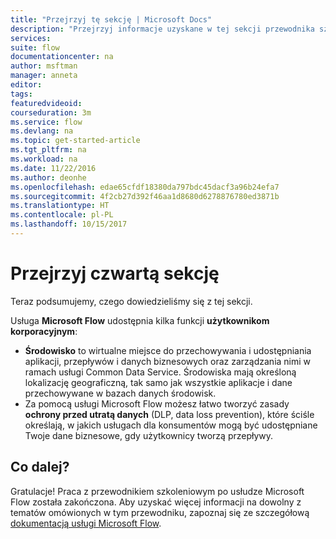 ```yaml
---
title: "Przejrzyj tę sekcję | Microsoft Docs"
description: "Przejrzyj informacje uzyskane w tej sekcji przewodnika szkoleniowego usługi Microsoft Flow."
services: 
suite: flow
documentationcenter: na
author: msftman
manager: anneta
editor: 
tags: 
featuredvideoid: 
courseduration: 3m
ms.service: flow
ms.devlang: na
ms.topic: get-started-article
ms.tgt_pltfrm: na
ms.workload: na
ms.date: 11/22/2016
ms.author: deonhe
ms.openlocfilehash: edae65cfdf18380da797bdc45dacf3a96b24efa7
ms.sourcegitcommit: 4f2cb27d392f46aa1d8680d6278876780ed3871b
ms.translationtype: HT
ms.contentlocale: pl-PL
ms.lasthandoff: 10/15/2017
---
```

# <a name="review-the-fourth-section"></a>Przejrzyj czwartą sekcję
Teraz podsumujemy, czego dowiedzieliśmy się z tej sekcji.

Usługa **Microsoft Flow** udostępnia kilka funkcji **użytkownikom korporacyjnym**: 

* **Środowisko** to wirtualne miejsce do przechowywania i udostępniania aplikacji, przepływów i danych biznesowych oraz zarządzania nimi w ramach usługi Common Data Service.  Środowiska mają określoną lokalizację geograficzną, tak samo jak wszystkie aplikacje i dane przechowywane w bazach danych środowisk.
* Za pomocą usługi Microsoft Flow możesz łatwo tworzyć zasady **ochrony przed utratą danych** (DLP, data loss prevention), które ściśle określają, w jakich usługach dla konsumentów mogą być udostępniane Twoje dane biznesowe, gdy użytkownicy tworzą przepływy.

## <a name="whats-next"></a>Co dalej?
Gratulacje! Praca z przewodnikiem szkoleniowym po usłudze Microsoft Flow została zakończona.  Aby uzyskać więcej informacji na dowolny z tematów omówionych w tym przewodniku, zapoznaj się ze szczegółową [dokumentacją usługi Microsoft Flow](https://aka.ms/q2613b).

